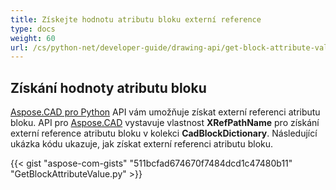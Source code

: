 ```yaml
---
title: Získejte hodnotu atributu bloku externí reference
type: docs
weight: 60
url: /cs/python-net/developer-guide/drawing-api/get-block-attribute-value-of-external-reference/
---
```


## **Získání hodnoty atributu bloku**

[Aspose.CAD pro Python](/cs/cad/python/) API vám umožňuje získat externí referenci atributu bloku. API pro [Aspose.CAD](https://products.aspose.com/cad/python/) vystavuje vlastnost **XRefPathName** pro získání externí reference atributu bloku v kolekci **CadBlockDictionary**. Následující ukázka kódu ukazuje, jak získat externí referenci atributu bloku.

{{< gist "aspose-com-gists" "511bcfad674670f7484dcd1c47480b11" "GetBlockAttributeValue.py" >}}
